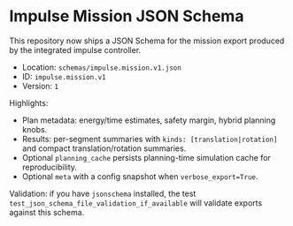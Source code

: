 # Impulse Mission JSON Schema

This repository now ships a JSON Schema for the mission export produced by the integrated impulse controller.

- Location: `schemas/impulse.mission.v1.json`
- ID: `impulse.mission.v1`
- Version: `1`

Highlights:
- Plan metadata: energy/time estimates, safety margin, hybrid planning knobs.
- Results: per-segment summaries with `kinds: [translation|rotation]` and compact translation/rotation summaries.
- Optional `planning_cache` persists planning-time simulation cache for reproducibility.
- Optional `meta` with a config snapshot when `verbose_export=True`.

Validation: if you have `jsonschema` installed, the test `test_json_schema_file_validation_if_available` will validate exports against this schema.
